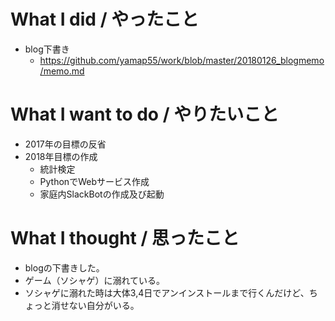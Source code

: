 # What I did / やったこと
- blog下書き
  - https://github.com/yamap55/work/blob/master/20180126_blogmemo/memo.md

# What I want to do / やりたいこと
- 2017年の目標の反省
- 2018年目標の作成
  - 統計検定
  - PythonでWebサービス作成
  - 家庭内SlackBotの作成及び起動

# What I thought / 思ったこと
- blogの下書きした。
- ゲーム（ソシャゲ）に溺れている。
- ソシャゲに溺れた時は大体3,4日でアンインストールまで行くんだけど、ちょっと消せない自分がいる。
